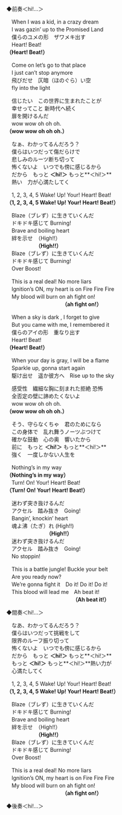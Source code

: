 ◆前奏＜hi!…＞

　When I was a kid, in a crazy dream  
　I was gazin’ up to the Promised Land  
　僕らのユメの形　ザワメキ出す  
　Heart! Beat!  
**（Heart! Beat!）**
 
　Come on let’s go to that place  
　I just can’t stop anymore  
　飛びだせ　仄暗（ほのぐら）い空  
　fly into the light

　信じたい　この世界に生まれたことが  
　幸せってこと  新時代へ続く  
　扉を開けるんだ  
　wow wow oh oh oh.  
**（wow wow oh oh oh.）**

　なぁ、わかってるんだろう？  
　僕らはいつだって傷だらけで  
　悲しみのルーツ断ち切って  
　怖くないよ　いつでも傍に感じるから  
　だから　もっと **＜hi!＞** もっと**＜hi!＞**  
  　熱い　力が心満たしてく  

　1, 2, 3, 4, 5 Wake! Up! Your! Heart! Beat!  
**（1, 2, 3, 4, 5 Wake! Up! Your! Heart! Beat!）**  

　Blaze（ブレず）に生きていくんだ  
　ドキドキ感じて Burning!  
　Brave and boiling heart  
　絆を示せ　（High!!）  
　　　　　　**（High!!）**  
　Blaze（ブレず）に生きていくんだ  
　ドキドキ感じて Burning!  
　Over Boost!

　This is a real deal! No more liars  
　Ignition’s ON, my heart is on Fire Fire Fire  
　My blood will burn on ah fight on!  
　　　　　　　　　　　**（ah fight on!）**

　When a sky is dark , I forget to give  
　But you came with me, I remembered it  
　僕らのアイの形　重なり出す  
　Heart! Beat!  
**（Heart! Beat!）**


　When your day is gray, I will be a flame  
　Sparkle up, gonna start again  
　駆け出せ　遥か彼方へ　Rise up to the sky

　感受性　繊細な胸に刻まれた拒絶 恐怖  
　全否定の壁に諦めたくないよ  
　wow wow oh oh oh.  
**（wow wow oh oh oh.）**

　そう、守らなくちゃ　君のためになら  
　この身体で　乱れ舞うノーツぶつけて  
　確かな鼓動　心の奥　響いたから  
　前に　もっと **＜hi!＞** もっと**＜hi!＞**  
　強く　一度しかない人生を

　Nothing’s in my way  
**（Nothing’s in my way）**  
　Turn! On! Your! Heart! Beat!  
**（Turn! On! Your! Heart! Beat!）**

　迷わず突き抜けるんだ  
　アクセル　踏み抜き　Going!  
　Bangin’, knockin’ heart  
　魂よ沸（たぎ）れ (High!!)  
 　　　　　　　　**（High!!）**  
　迷わず突き抜けるんだ  
　アクセル　踏み抜き　Going!  
　No stoppin!

　This is a battle jungle! Buckle your belt  
　Are you ready now?  
　We’re gonna fight it　Do it! Do it! Do it!  
　This blood will lead me　Ah beat it!  
　　　　　　　　　　　　　**（Ah beat it!）**

◆間奏＜hi!…＞

　なあ、わかってるんだろう？  
　僕らはいつだって挑戦をして  
　限界のルーフ振り切って  
　怖くないよ　いつでも傍に感じるから  
　だから　もっと **＜hi!＞** もっと**＜hi!＞**  
　もっと **＜hi!＞** もっと**＜hi!＞**熱い力が  
　心満たしてく
 
　1, 2, 3, 4, 5 Wake! Up! Your! Heart! Beat!  
**（1, 2, 3, 4, 5 Wake! Up! Your! Heart! Beat!）**  

　Blaze（ブレず）に生きていくんだ  
　ドキドキ感じて Burning!  
　Brave and boiling heart  
　絆を示せ　（High!!）  
　　　　　　**（High!!）**  
　Blaze（ブレず）に生きていくんだ  
　ドキドキ感じて Burning!  
　Over Boost!

　This is a real deal! No more liars  
　Ignition’s ON, my heart is on Fire Fire Fire  
　My blood will burn on ah fight on!  
　　　　　　　　　　　**（ah fight on!）**

◆後奏＜hi!…＞

